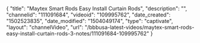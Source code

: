 {
    "title": "Maytex Smart Rods Easy Install Curtain Rods",
    "description": "",
    "channelid": "111091684",
    "videoid": "109995762",
    "date_created": "1502523835",
    "date_modified": "1504049174",
    "type": "captivate",
    "layout": "channelVideo",
    "url": "\/bbbusa-latest-videos\/maytex-smart-rods-easy-install-curtain-rods-3-notes\/111091684-109995762"
}
